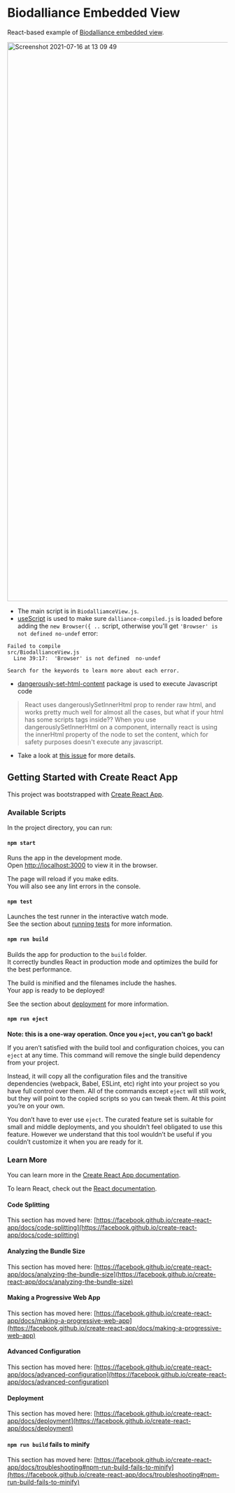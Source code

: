 # Biodalliance Embedded View 

React-based example of [Biodalliance embedded view](https://www.biodalliance.org/embed.html).

<img width="1278" alt="Screenshot 2021-07-16 at 13 09 49" src="https://user-images.githubusercontent.com/62993769/125945285-b9f2f046-fe60-495a-9bc4-cf9e6332bb43.png">

* The main script is in `BiodalliamceView.js`.
* [useScript](https://usehooks.com/useScript/) is used to make sure `dalliance-compiled.js` is loaded before adding the `new Browser({ ..` script, otherwise you'll get `'Browser' is not defined no-undef` error:
```
Failed to compile
src/BiodallianceView.js
  Line 39:17:  'Browser' is not defined  no-undef

Search for the keywords to learn more about each error.
```
* [dangerously-set-html-content](https://www.npmjs.com/package/dangerously-set-html-content) package is used to execute Javascript code
> React uses dangerouslySetInnerHtml prop to render raw html, and works pretty much well for almost all the cases, but what if your html has some scripts tags inside??
> When you use dangerouslySetInnerHtml on a component, internally react is using the innerHtml property of the node to set the content, which for safety purposes doesn't execute any javascript.
* Take a look at [this issue](https://github.com/dasmoth/dalliance/issues/250) for more details.

## Getting Started with Create React App

This project was bootstrapped with [Create React App](https://github.com/facebook/create-react-app).

### Available Scripts

In the project directory, you can run:

#### `npm start`

Runs the app in the development mode.\
Open [http://localhost:3000](http://localhost:3000) to view it in the browser.

The page will reload if you make edits.\
You will also see any lint errors in the console.

#### `npm test`

Launches the test runner in the interactive watch mode.\
See the section about [running tests](https://facebook.github.io/create-react-app/docs/running-tests) for more information.

#### `npm run build`

Builds the app for production to the `build` folder.\
It correctly bundles React in production mode and optimizes the build for the best performance.

The build is minified and the filenames include the hashes.\
Your app is ready to be deployed!

See the section about [deployment](https://facebook.github.io/create-react-app/docs/deployment) for more information.

#### `npm run eject`

**Note: this is a one-way operation. Once you `eject`, you can’t go back!**

If you aren’t satisfied with the build tool and configuration choices, you can `eject` at any time. This command will remove the single build dependency from your project.

Instead, it will copy all the configuration files and the transitive dependencies (webpack, Babel, ESLint, etc) right into your project so you have full control over them. All of the commands except `eject` will still work, but they will point to the copied scripts so you can tweak them. At this point you’re on your own.

You don’t have to ever use `eject`. The curated feature set is suitable for small and middle deployments, and you shouldn’t feel obligated to use this feature. However we understand that this tool wouldn’t be useful if you couldn’t customize it when you are ready for it.

### Learn More

You can learn more in the [Create React App documentation](https://facebook.github.io/create-react-app/docs/getting-started).

To learn React, check out the [React documentation](https://reactjs.org/).

#### Code Splitting

This section has moved here: [https://facebook.github.io/create-react-app/docs/code-splitting](https://facebook.github.io/create-react-app/docs/code-splitting)

#### Analyzing the Bundle Size

This section has moved here: [https://facebook.github.io/create-react-app/docs/analyzing-the-bundle-size](https://facebook.github.io/create-react-app/docs/analyzing-the-bundle-size)

#### Making a Progressive Web App

This section has moved here: [https://facebook.github.io/create-react-app/docs/making-a-progressive-web-app](https://facebook.github.io/create-react-app/docs/making-a-progressive-web-app)

#### Advanced Configuration

This section has moved here: [https://facebook.github.io/create-react-app/docs/advanced-configuration](https://facebook.github.io/create-react-app/docs/advanced-configuration)

#### Deployment

This section has moved here: [https://facebook.github.io/create-react-app/docs/deployment](https://facebook.github.io/create-react-app/docs/deployment)

#### `npm run build` fails to minify

This section has moved here: [https://facebook.github.io/create-react-app/docs/troubleshooting#npm-run-build-fails-to-minify](https://facebook.github.io/create-react-app/docs/troubleshooting#npm-run-build-fails-to-minify)
